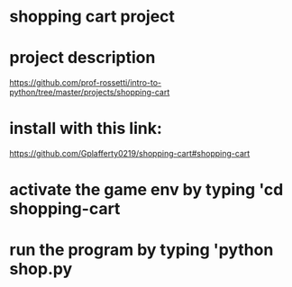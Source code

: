 # shopping cart project

# project description
https://github.com/prof-rossetti/intro-to-python/tree/master/projects/shopping-cart

# install with this link:
https://github.com/Gplafferty0219/shopping-cart#shopping-cart

# activate the game env by typing 'cd shopping-cart

# run the program by typing 'python shop.py
